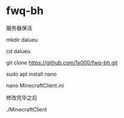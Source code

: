 # fwq-bh
 
 服务器保活
 
 mkdir dalueu
 
 cd dalueu
 
 git clone https://github.com/1x000/fwq-bh.git
 
 sudo apt install nano
 
 nano MinecraftClient.ini
 
 修改完毕之后
 
 ./MinecraftClient
